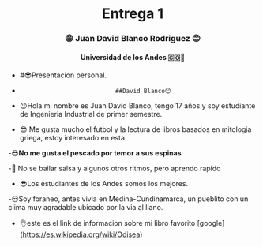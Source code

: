 <h1 align="center">Entrega 1</h1>
<h3 align="center">😁 Juan David Blanco Rodriguez 😊</h3> 
<h4 align="center">Universidad de los Andes 🇨🇴🗻</h4>

- #😎Presentacion personal.
-                                ##David Blanco😊

- 😉Hola mi nombre es Juan David Blanco, tengo 17 años y soy estudiante de Ingenieria Industrial de primer semestre.

- 😎 Me gusta mucho el futbol y la lectura de libros basados en mitologia griega, estoy interesado en esta 

-😎**No me gusta el pescado por temor a sus espinas**

-🙌 No se bailar salsa y algunos otros ritmos, pero aprendo rapido

- 😎Los estudiantes de los Andes somos los mejores.

-😒Soy foraneo, antes vivia en Medina-Cundinamarca, un pueblito con un clima muy agradable ubicado por la via 
al llano.


- 👌este es el link de informacion sobre mi libro favorito [google] (https://es.wikipedia.org/wiki/Odisea)

